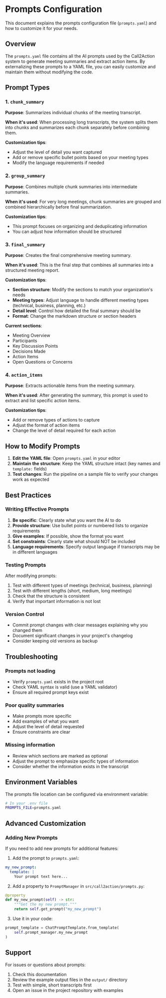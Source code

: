 # Prompts Configuration

This document explains the prompts configuration file (`prompts.yaml`) and how to customize it for your needs.

## Overview

The `prompts.yaml` file contains all the AI prompts used by the Call2Action system to generate meeting summaries and extract action items. By externalizing these prompts to a YAML file, you can easily customize and maintain them without modifying the code.

## Prompt Types

### 1. `chunk_summary`
**Purpose**: Summarizes individual chunks of the meeting transcript.

**When it's used**: When processing long transcripts, the system splits them into chunks and summarizes each chunk separately before combining them.

**Customization tips**:
- Adjust the level of detail you want captured
- Add or remove specific bullet points based on your meeting types
- Modify the language requirements if needed

### 2. `group_summary`
**Purpose**: Combines multiple chunk summaries into intermediate summaries.

**When it's used**: For very long meetings, chunk summaries are grouped and combined hierarchically before final summarization.

**Customization tips**:
- This prompt focuses on organizing and deduplicating information
- You can adjust how information should be structured

### 3. `final_summary`
**Purpose**: Creates the final comprehensive meeting summary.

**When it's used**: This is the final step that combines all summaries into a structured meeting report.

**Customization tips**:
- **Section structure**: Modify the sections to match your organization's needs
- **Meeting types**: Adjust language to handle different meeting types (technical, business, planning, etc.)
- **Detail level**: Control how detailed the final summary should be
- **Format**: Change the markdown structure or section headers

**Current sections**:
- Meeting Overview
- Participants
- Key Discussion Points
- Decisions Made
- Action Items
- Open Questions or Concerns

### 4. `action_items`
**Purpose**: Extracts actionable items from the meeting summary.

**When it's used**: After generating the summary, this prompt is used to extract and list specific action items.

**Customization tips**:
- Add or remove types of actions to capture
- Adjust the format of action items
- Change the level of detail required for each action

## How to Modify Prompts

1. **Edit the YAML file**: Open `prompts.yaml` in your editor
2. **Maintain the structure**: Keep the YAML structure intact (key names and `template:` fields)
3. **Test changes**: Run the pipeline on a sample file to verify your changes work as expected

## Best Practices

### Writing Effective Prompts

1. **Be specific**: Clearly state what you want the AI to do
2. **Provide structure**: Use bullet points or numbered lists to organize requirements
3. **Give examples**: If possible, show the format you want
4. **Set constraints**: Clearly state what should NOT be included
5. **Language requirements**: Specify output language if transcripts may be in different languages

### Testing Prompts

After modifying prompts:
1. Test with different types of meetings (technical, business, planning)
2. Test with different lengths (short, medium, long meetings)
3. Check that the structure is consistent
4. Verify that important information is not lost

### Version Control

- Commit prompt changes with clear messages explaining why you changed them
- Document significant changes in your project's changelog
- Consider keeping old versions as backup

## Troubleshooting

### Prompts not loading
- Verify `prompts.yaml` exists in the project root
- Check YAML syntax is valid (use a YAML validator)
- Ensure all required prompt keys exist

### Poor quality summaries
- Make prompts more specific
- Add examples of what you want
- Adjust the level of detail requested
- Ensure constraints are clear

### Missing information
- Review which sections are marked as optional
- Adjust the prompt to emphasize specific types of information
- Consider whether the information exists in the transcript

## Environment Variables

The prompts file location can be configured via environment variable:
```bash
# In your .env file
PROMPTS_FILE=prompts.yaml
```

## Advanced Customization

### Adding New Prompts

If you need to add new prompts for additional features:

1. Add the prompt to `prompts.yaml`:
```yaml
my_new_prompt:
  template: |
    Your prompt text here...
```

2. Add a property to `PromptManager` in `src/call2action/prompts.py`:
```python
@property
def my_new_prompt(self) -> str:
    """Get the my new prompt."""
    return self.get_prompt("my_new_prompt")
```

3. Use it in your code:
```python
prompt_template = ChatPromptTemplate.from_template(
    self.prompt_manager.my_new_prompt
)
```

## Support

For issues or questions about prompts:
1. Check this documentation
2. Review the example output files in the `output/` directory
3. Test with simple, short transcripts first
4. Open an issue in the project repository with examples
